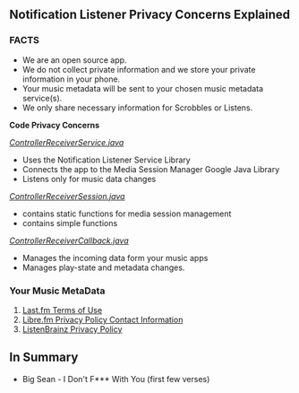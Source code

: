 ## Notification Listener Privacy Concerns Explained

### **FACTS**
 * We are an open source app.
 * We do not collect private information and we store your private information in your phone.
 * Your music metadata will be sent to your chosen music metadata service(s). 
 * We only share necessary information for Scrobbles or Listens.

**Code Privacy Concerns**

_[ControllerReceiverService.java](https://github.com/simple-last-fm-scrobbler/sls/blob/master/app/src/main/java/com/adam/aslfms/service/ControllerReceiverService.java)_

 * Uses the Notification Listener Service Library
 * Connects the app to the Media Session Manager Google Java Library
 * Listens only for music data changes

_[ControllerReceiverSession.java](https://github.com/simple-last-fm-scrobbler/sls/blob/master/app/src/main/java/com/adam/aslfms/service/ControllerReceiverSession.java)_

 * contains static functions for media session management
 * contains simple functions

_[ControllerReceiverCallback.java](https://github.com/simple-last-fm-scrobbler/sls/blob/master/app/src/main/java/com/adam/aslfms/service/ControllerReceiverCallback.java)_

 * Manages the incoming data form your music apps
 * Manages play-state and metadata changes.

### Your Music MetaData

 1. [Last.fm Terms of Use](https://www.last.fm/legal/terms)
 2. [Libre.fm Privacy Policy Contact Information](https://gnu.io/contact/)
 3. [ListenBrainz Privacy Policy](https://metabrainz.org/privacy)


## In Summary

  * Big Sean - I Don't F*** With You (first few verses)
